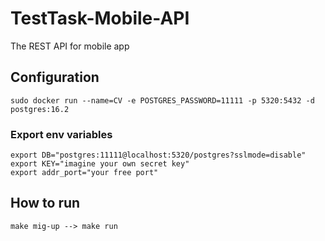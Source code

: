 # TestTask-Mobile-API
The REST API for mobile app

<h2>Configuration</h2>

```
sudo docker run --name=CV -e POSTGRES_PASSWORD=11111 -p 5320:5432 -d postgres:16.2
```

<h3>Export env variables</h3>

```
export DB="postgres:11111@localhost:5320/postgres?sslmode=disable" 
export KEY="imagine your own secret key"
export addr_port="your free port"
```

<h2>How to run</h2>

``` make mig-up --> make run ```


